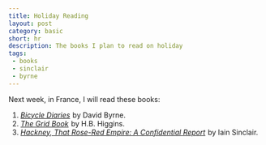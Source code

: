 ```yaml
---
title: Holiday Reading
layout: post
category: basic
short: hr
description: The books I plan to read on holiday
tags:
 - books
 - sinclair
 - byrne
---
```

Next week, in France, I will read these books:

1. _<a href="http://www.amazon.co.uk/gp/product/0571241026?ie=UTF8&tag=submirespo-21&linkCode=as2&camp=1634&creative=19450&creativeASIN=0571241026">Bicycle Diaries</a><img src="http://www.assoc-amazon.co.uk/e/ir?t=submirespo-21&l=as2&o=2&a=0571241026" width="1" height="1" border="0" alt="" style="border:none !important; margin:0px !important; padding:0px !important;" />_ by David Byrne.
2. _<a href="http://www.amazon.co.uk/gp/product/0262512408?ie=UTF8&tag=submirespo-21&linkCode=as2&camp=1634&creative=19450&creativeASIN=0262512408">The Grid Book</a><img src="http://www.assoc-amazon.co.uk/e/ir?t=submirespo-21&l=as2&o=2&a=0262512408" width="1" height="1" border="0" alt="" style="border:none !important; margin:0px !important; padding:0px !important;" />_ by H.B. Higgins.
3. _<a href="http://www.amazon.co.uk/gp/product/0241142164?ie=UTF8&tag=submirespo-21&linkCode=as2&camp=1634&creative=19450&creativeASIN=0241142164">Hackney, That Rose-Red Empire: A Confidential Report</a><img src="http://www.assoc-amazon.co.uk/e/ir?t=submirespo-21&l=as2&o=2&a=0241142164" width="1" height="1" border="0" alt="" style="border:none !important; margin:0px !important; padding:0px !important;" />_ by Iain Sinclair.